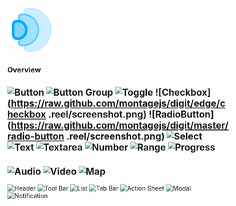 ![Digit](assets/images/icon.png)

### Overview

![Button](https://raw.github.com/montagejs/digit/master/button.reel/screenshot.png)
![Button Group](https://raw.github.com/montagejs/digit/master/button-group.reel/screenshot.png)
![Toggle](https://raw.github.com/montagejs/digit/master/toggle.reel/screenshot.png)
![Checkbox](https://raw.github.com/montagejs/digit/edge/checkbox
.reel/screenshot.png)
![RadioButton](https://raw.github.com/montagejs/digit/master/radio-button
.reel/screenshot.png)
![Select](https://raw.github.com/montagejs/digit/master/select.reel/screenshot.png)
![Text](https://raw.github.com/montagejs/digit/master/input-text.reel/screenshot.png)
![Textarea](https://raw.github.com/montagejs/digit/master/textarea.reel/screenshot.png)
![Number](https://raw.github.com/montagejs/digit/master/input-number.reel/screenshot.png)
![Range](https://raw.github.com/montagejs/digit/master/input-range.reel/screenshot.png)
![Progress](https://raw.github.com/montagejs/digit/master/progress.reel/screenshot.png)
------
![Audio](https://raw.github.com/montagejs/digit/master/audio.reel/screenshot.png)
![Video](https://raw.github.com/montagejs/digit/master/video.reel/screenshot.png)
![Map](https://raw.github.com/montagejs/digit/master/map.reel/screenshot.png)
------
![Header](https://raw.github.com/montagejs/digit/master/header.reel/screenshot.png)
![Tool Bar](https://raw.github.com/montagejs/digit/master/tool-bar.reel/screenshot.png)
![List](https://raw.github.com/montagejs/digit/master/list.reel/screenshot.png)
![Tab Bar](https://raw.github.com/montagejs/digit/master/tab-bar.reel/screenshot.png)
![Action Sheet](https://raw.github.com/montagejs/digit/master/action-sheet.reel/screenshot.png)
![Modal](https://raw.github.com/montagejs/digit/master/modal.reel/screenshot.png)
![Notification](https://raw.github.com/montagejs/digit/master/notification.reel/screenshot.png)
